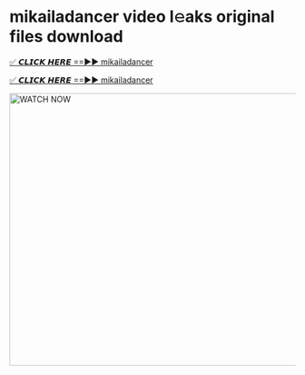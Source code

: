 # mikailadancer video l𝚎aks original files download

<p><a href="https://mediafirer.com/mikailadancer&ref=titik" rel="nofollow">✅ 𝘾𝙇𝙄𝘾𝙆 𝙃𝙀𝙍𝙀 ==►► mikailadancer</a></p>

<p><a href="https://mediafirer.com/mikailadancer&ref=titik" rel="nofollow">✅ 𝘾𝙇𝙄𝘾𝙆 𝙃𝙀𝙍𝙀 ==►► mikailadancer</a></p>

<p><a rel="nofollow" title="WATCH NOW" href="https://mediafirer.com/mikailadancer&ref=titik"><img border="mikailadancer" height="480" width="854" title="WATCH NOW" alt="WATCH NOW" src="https://i.imgur.com/WiGg2rx.gif"></a></p>
